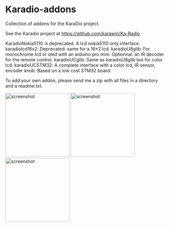 # Karadio-addons
Collection of addons for the KaraDio project.

See the Karadio project at https://github.com/karawin/Ka-Radio

  KaradioNokia5110 :k deprecated. A lcd nokia5110 only interface.
  karadiolcd16x2: Deprecated: same for a 16*2 lcd.
  karadioU8glib: For monochrome lcd or oled with an arduino pro mini. Optionnal: an IR decoder for the remote control.
  karadioUCglib: Same as  karadioU8glib but for color lcd.
  karadioUCSTM32: A complete interface with a color lcd, IR sensor, encoder knob. Based on a low cost STM32 board.

To add your own addon, please send me a zip with all files in a directory and a readme.txt.

<img src="https://github.com/karawin/karadio-addons/blob/master/images/2017-04-21%2016.57.11.jpg" alt="screenshot" border=0 style="width:200px;" >
<img src="https://github.com/karawin/karadio-addons/blob/master/images/2017-04-17%2021.56.24.jpg" alt="screenshot" border=0 style="width:200px;">
<img src="https://github.com/karawin/karadio-addons/blob/master/images/2017-04-17%2021.56.12.jpg" alt="screenshot" border=0 style="width:200px;">
